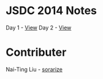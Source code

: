 JSDC 2014 Notes
===============

Day 1 - [View](https://github.com/aar0nTw/jsdc2014-notes/blob/master/day_1.md)
Day 2 - [View](https://github.com/aar0nTw/jsdc2014-notes/blob/master/day_2.md)

Contributer
===========

Nai-Ting Liu - [sorarize](https://github.com/sorarize)

